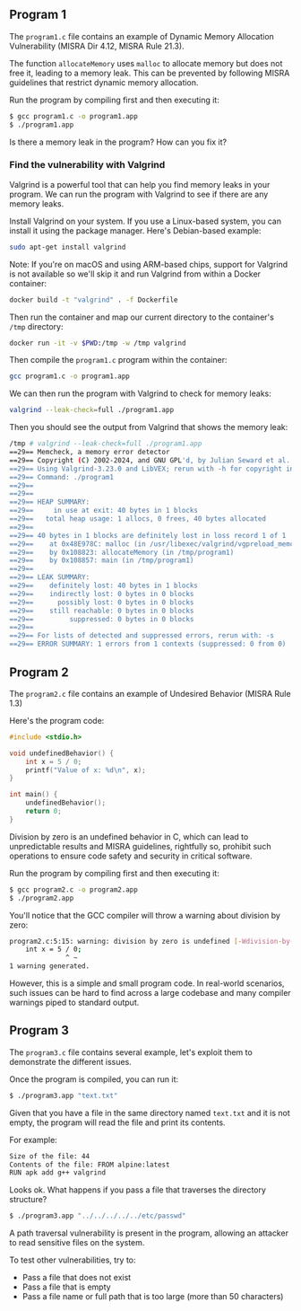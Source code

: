 ## Program 1

The `program1.c` file contains an example of Dynamic Memory Allocation Vulnerability (MISRA Dir 4.12, MISRA Rule 21.3).

The function `allocateMemory` uses `malloc` to allocate memory but does not free it, leading to a memory leak. This can be prevented by following MISRA guidelines that restrict dynamic memory allocation.

Run the program by compiling first and then executing it:

```bash
$ gcc program1.c -o program1.app
$ ./program1.app
```

Is there a memory leak in the program? How can you fix it?

### Find the vulnerability with Valgrind

Valgrind is a powerful tool that can help you find memory leaks in your program. We can run the program with Valgrind to see if there are any memory leaks.

Install Valgrind on your system. If you use a Linux-based system, you can install it using the package manager. Here's Debian-based example:

```bash
sudo apt-get install valgrind
```

Note: If you're on macOS and using ARM-based chips, support for Valgrind is not available so we'll skip it and run Valgrind from within a Docker container:

```bash
docker build -t "valgrind" . -f Dockerfile
```

Then run the container and map our current directory to the container's `/tmp` directory:

```bash
docker run -it -v $PWD:/tmp -w /tmp valgrind
```

Then compile the `program1.c` program within the container:

```bash
gcc program1.c -o program1.app
```

We can then run the program with Valgrind to check for memory leaks:

```bash
valgrind --leak-check=full ./program1.app
```

Then you should see the output from Valgrind that shows the memory leak:

```bash
/tmp # valgrind --leak-check=full ./program1.app
==29== Memcheck, a memory error detector
==29== Copyright (C) 2002-2024, and GNU GPL'd, by Julian Seward et al.
==29== Using Valgrind-3.23.0 and LibVEX; rerun with -h for copyright info
==29== Command: ./program1
==29==
==29==
==29== HEAP SUMMARY:
==29==     in use at exit: 40 bytes in 1 blocks
==29==   total heap usage: 1 allocs, 0 frees, 40 bytes allocated
==29==
==29== 40 bytes in 1 blocks are definitely lost in loss record 1 of 1
==29==    at 0x48E978C: malloc (in /usr/libexec/valgrind/vgpreload_memcheck-arm64-linux.so)
==29==    by 0x108823: allocateMemory (in /tmp/program1)
==29==    by 0x108857: main (in /tmp/program1)
==29==
==29== LEAK SUMMARY:
==29==    definitely lost: 40 bytes in 1 blocks
==29==    indirectly lost: 0 bytes in 0 blocks
==29==      possibly lost: 0 bytes in 0 blocks
==29==    still reachable: 0 bytes in 0 blocks
==29==         suppressed: 0 bytes in 0 blocks
==29==
==29== For lists of detected and suppressed errors, rerun with: -s
==29== ERROR SUMMARY: 1 errors from 1 contexts (suppressed: 0 from 0)
```

## Program 2

The `program2.c` file contains an example of Undesired Behavior (MISRA Rule 1.3)

Here's the program code:

```c
#include <stdio.h>

void undefinedBehavior() {
    int x = 5 / 0;
    printf("Value of x: %d\n", x);
}

int main() {
    undefinedBehavior();
    return 0;
}
```

Division by zero is an undefined behavior in C, which can lead to unpredictable results and MISRA guidelines, rightfully so, prohibit such operations to ensure code safety and security in critical software.

Run the program by compiling first and then executing it:

```bash
$ gcc program2.c -o program2.app
$ ./program2.app
```

You'll notice that the GCC compiler will throw a warning about division by zero:

```bash
program2.c:5:15: warning: division by zero is undefined [-Wdivision-by-zero]
    int x = 5 / 0;
              ^ ~
1 warning generated.
```

However, this is a simple and small program code. In real-world scenarios, such issues can be hard to find across a large codebase and many compiler warnings piped to standard output.

## Program 3

The `program3.c` file contains several example, let's exploit them to demonstrate the different issues.

Once the program is compiled, you can run it:

```bash
$ ./program3.app "text.txt"
```

Given that you have a file in the same directory named `text.txt` and it is not empty, the program will read the file and print its contents.

For example:

```bash
Size of the file: 44
Contents of the file: FROM alpine:latest
RUN apk add g++ valgrind
```

Looks ok. What happens if you pass a file that traverses the directory structure?

```bash
$ ./program3.app "../../../../../etc/passwd"
```

A path traversal vulnerability is present in the program, allowing an attacker to read sensitive files on the system.

To test other vulnerabilities, try to:

- Pass a file that does not exist
- Pass a file that is empty
- Pass a file name or full path that is too large (more than 50 characters)
